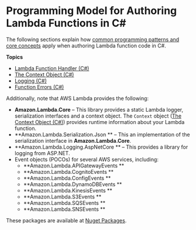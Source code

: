 # Programming Model for Authoring Lambda Functions in C\#<a name="dotnet-programming-model"></a>

The following sections explain how [common programming patterns and core concepts](http://docs.aws.amazon.com/lambda/latest/dg/programming-model-v2.html) apply when authoring Lambda function code in C\#\.

**Topics**
+ [Lambda Function Handler \(C\#\)](dotnet-programming-model-handler-types.md)
+ [The Context Object \(C\#\)](dotnet-context-object.md)
+ [Logging \(C\#\)](dotnet-logging.md)
+ [Function Errors \(C\#\)](dotnet-exceptions.md)

Additionally, note that AWS Lambda provides the following:
+ **Amazon\.Lambda\.Core** – This library provides a static Lambda logger, serialization interfaces and a context object\. The `Context` object \([The Context Object \(C\#\)](dotnet-context-object.md)\) provides runtime information about your Lambda function\. 
+ **Amazon\.Lambda\.Serialization\.Json ** – This an implementation of the serialization interface in **Amazon\.Lambda\.Core**\. 
+ **Amazon\.Lambda\.Logging\.AspNetCore ** – This provides a library for logging from ASP\.NET\. 
+ Event objects \(POCOs\) for several AWS services, including: 
  + **Amazon\.Lambda\.APIGatewayEvents **
  + **Amazon\.Lambda\.CognitoEvents **
  + **Amazon\.Lambda\.ConfigEvents **
  + **Amazon\.Lambda\.DynamoDBEvents **
  + **Amazon\.Lambda\.KinesisEvents **
  + **Amazon\.Lambda\.S3Events **
  + **Amazon\.Lambda\.SQSEvents **
  + **Amazon\.Lambda\.SNSEvents **

These packages are available at [Nuget Packages](https://www.nuget.org/packages/)\.